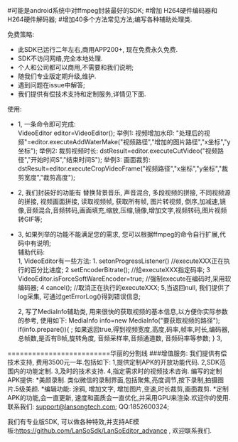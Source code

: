   #可能是android系统中对ffmpeg封装最好的SDK;
  #增加 H264硬件编码器和H264硬件解码器;
  #增加40多个方法常见方法;编写各种辅助处理类.
  
免费策略:
*   此SDK已运行二年左右,商用APP200+, 现在免费永久免费.
*   SDK不访问网络,完全本地处理.
*   个人和公司都可以商用,不需要和我们说明;
*   随我们专业版定期升级,维护.
*   遇到问题在issue中解答;
*   我们提供有偿技术支持和定制服务,详情见下面.


使用:
*   1, 一条命令即可完成:  
	       VideoEditor editor=VideoEditor();
   举例1: 视频增加水印:
              "处理后的视频"=editor.executeAddWaterMake("视频路径","增加的图片路径","x坐标","y坐标");
   举例2: 裁剪视频时长:
               dstResult=editor.executeCutVideo("视频路径","开始时间S","结束时间S");
   举例3: 画面裁剪:
               dstResult=editor.executeCropVideoFrame("视频路径","x坐标","y坐标","裁剪宽度","裁剪高度");
               
*   2, 我们封装好的功能有
		 替换背景音乐, 声音混合, 多段视频的拼接, 不同视频源的拼接, 视频画面拼接, 读取视频帧, 获取所有帧, 图片转视频, 
               倒序,加减速,镜像,音频混合,音频转码,画面填充,缩放,压缩,镜像,增加文字,视频转码,图片视频转GIF等;
               
*   3, 如果列举的功能不能满足您的需求, 您可以根据ffmpeg的命令自行扩展,代码中有说明;  
辅助代码:               
    1, VideoEditor有一些方法:
    	   1. setonProgressListener()  //executeXXX正在执行的百分比进度;
    	   2 setEncoderBitrate();  //给executeXXX指定码率;
    	   3 VideoEditor.isForceSoftWareEncoder=true; //强制execute在编码时,采用软编码器;
    	   4 cancel(); //取消正在执行的executeXXX;
    	   5,当返回null, 我们提供了log采集, 可通过getErrorLog()得到错误信息;
    	   
    2, 写了MediaInfo辅助类, 用来很快的获取视频的基本信息,以方便你实际参数的参考, 使用如下:
            MediaInfo info=new MediaInfo("要获取视频的路径");
             if(info.prepare()){
               	; 如果返回true,得到视频宽度,高度,码率,帧率,时长,编码器,总帧数,是否有B帧,旋转角度, 音频采样率,音频通道数, 音频码率等参数;
             }
     3,
 
=========================华丽的分割线
 ###增值服务:
 	  我们提供有偿技术支持, 费用3500元一年.包括如下:
 	  	  1,提供定制APK的开放功能代码.
 	  	  2,SDK范围内的功能定制. 
 	  	  3,及时的技术支持.
 	  	  4,指定需求时的视频技术咨询.
 	 编写的定制APK提供:
 	 	   *美颜录制. 类似微信的录制界面,包括聚焦,亮度调节,按下录制,拍摄图片.5级美颜.
 	 	   *编辑功能: 涂鸦, 增加文字, 增加图片,变速,时长裁剪,画面裁剪.
 	 	   *定制APK的功能,会一直更新, 速度和画质会一直优化,并采用GPU来渲染.欢迎你的使用.
 	 联系我们: support@lansongtech.com; QQ:1852600324;      	   
   
  我们有专业版SDK, 可以做各种特效,并支持AE模板:https://github.com/LanSoSdk/LanSoEditor_advance
  , 欢迎联系我们. 	   
               
